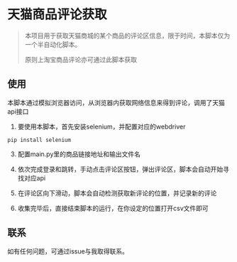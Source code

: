# 天猫商品评论获取

> 本项目用于获取天猫商城的某个商品的评论区信息，限于时间，本脚本仅为一个半自动化脚本。
> 
> 原则上淘宝商品评论亦可通过此脚本获取

## 使用
本脚本通过模拟浏览器访问，从浏览器内获取网络信息来得到评论，调用了天猫api接口

1. 要使用本脚本，首先安装selenium，并配置对应的webdriver
   
`pip install selenium`

3. 配置main.py里的商品链接地址和输出文件名

4. 依次完成登录和跳转，手动点击评论区按钮，弹出评论区，脚本会自动开始寻找对应api
5. 在评论区向下滑动，脚本会自动检测获取新评论的位置，并记录新的评论
6. 收集完毕后，直接结束脚本的运行，在你设定的位置打开csv文件即可

## 联系

如有任何问题，可通过issue与我取得联系。
